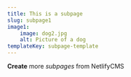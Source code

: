 ```yaml
---
title: This is a subpage
slug: subpage1
image1:
    image: dog2.jpg
    alt: Picture of a dog
templateKey: subpage-template
---
```

**Create** more *subpages* from NetlifyCMS
